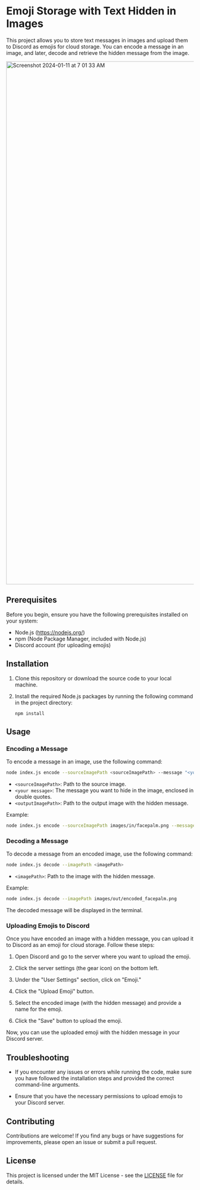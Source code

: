 # Emoji Storage with Text Hidden in Images

This project allows you to store text messages in images and upload them to Discord as emojis for cloud storage. You can encode a message in an image, and later, decode and retrieve the hidden message from the image.

<img width="1401" alt="Screenshot 2024-01-11 at 7 01 33 AM" src="https://github.com/storbeck/emojigraphy/assets/449874/32cc66cb-dd1a-48fc-9ea1-e84c3fc1d895">


## Prerequisites

Before you begin, ensure you have the following prerequisites installed on your system:

- Node.js (https://nodejs.org/)
- npm (Node Package Manager, included with Node.js)
- Discord account (for uploading emojis)

## Installation

1. Clone this repository or download the source code to your local machine.

2. Install the required Node.js packages by running the following command in the project directory:

   ```
   npm install
   ```

## Usage

### Encoding a Message

To encode a message in an image, use the following command:

```bash
node index.js encode --sourceImagePath <sourceImagePath> --message "<your message>" --outputImagePath <outputImagePath>
```

- `<sourceImagePath>`: Path to the source image.
- `<your message>`: The message you want to hide in the image, enclosed in double quotes.
- `<outputImagePath>`: Path to the output image with the hidden message.

Example:

```bash
node index.js encode --sourceImagePath images/in/facepalm.png --message "Hello, this is a hidden message!" --outputImagePath images/out/encoded_facepalm.png
```

### Decoding a Message

To decode a message from an encoded image, use the following command:

```bash
node index.js decode --imagePath <imagePath>
```

- `<imagePath>`: Path to the image with the hidden message.

Example:

```bash
node index.js decode --imagePath images/out/encoded_facepalm.png
```

The decoded message will be displayed in the terminal.

### Uploading Emojis to Discord

Once you have encoded an image with a hidden message, you can upload it to Discord as an emoji for cloud storage. Follow these steps:

1. Open Discord and go to the server where you want to upload the emoji.

2. Click the server settings (the gear icon) on the bottom left.

3. Under the "User Settings" section, click on "Emoji."

4. Click the "Upload Emoji" button.

5. Select the encoded image (with the hidden message) and provide a name for the emoji.

6. Click the "Save" button to upload the emoji.

Now, you can use the uploaded emoji with the hidden message in your Discord server.

## Troubleshooting

- If you encounter any issues or errors while running the code, make sure you have followed the installation steps and provided the correct command-line arguments.

- Ensure that you have the necessary permissions to upload emojis to your Discord server.

## Contributing

Contributions are welcome! If you find any bugs or have suggestions for improvements, please open an issue or submit a pull request.

## License

This project is licensed under the MIT License - see the [LICENSE](LICENSE) file for details.
